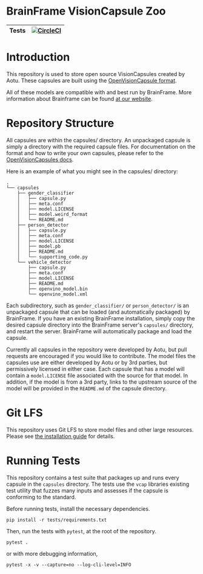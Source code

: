 # BrainFrame VisionCapsule Zoo
| Tests | [![CircleCI](https://circleci.com/gh/aotuai/capsule-zoo/tree/master.svg?style=svg&circle-token=afb518744b2fce9932f645d081390eb4222d0b1d)](https://circleci.com/gh/aotuai/capsule-zoo/tree/master) |
|-------|---------------------------------------------------------------------------------------------------------------|

# Introduction

This repository is used to store open source VisionCapsules created by Aotu. These
capsules are built using the [OpenVisionCapsule format][open vision capsules].

All of these models are compatible with and best run by BrainFrame. More information
about Brainframe can be found [at our website](http://aotu.ai).

# Repository Structure
All capsules are within the capsules/ directory. An unpackaged capsule is simply 
a directory with the required capsule files. For documentation on the format and 
how to write your own capsules, please refer to the [OpenVisionCapsules docs][ovc docs].


Here is an example of what you might see in the capsules/ directory: 
```commandline
.
└── capsules
    ├── gender_classifier
    │   ├── capsule.py
    │   ├── meta.conf
    │   ├── model.LICENSE
    │   ├── model.weird_format
    │   └── README.md
    ├── person_detector
    │   ├── capsule.py
    │   ├── meta.conf
    │   ├── model.LICENSE
    │   ├── model.pb
    │   ├── README.md
    │   └── supporting_code.py
    └── vehicle_detector
        ├── capsule.py
        ├── meta.conf
        ├── model.LICENSE
        ├── README.md
        ├── openvino_model.bin
        └── openvino_model.xml
```
Each subdirectory, such as `gender_classifier/` or `person_detector/` is an unpackaged
capsule that can be loaded (and automatically packaged) by BrainFrame. If you 
have an existing BrainFrame installation, simply copy the desired capsule directory
into the BrainFrame server's `capsules/` directory, and restart the server. BrainFrame
will automatically package and load the capsule. 

Currently all capsules in the repository were developed by Aotu, but pull 
requests are encouraged if you would like to contribute.
The model files the capsules use are either developed by Aotu or by 3rd parties,
but permissively licensed in either case. Each capsule that has a model will 
contain a `model.LICENSE` file associated with the source for that model. In 
addition, if the model is from a 3rd party, links to the upstream source of the 
model will be provided in the `README.md` of the capsule directory.

# Git LFS

This repository uses Git LFS to store model files and other large resources.
Please see [the installation guide][install git lfs] for details.

# Running Tests

This repository contains a test suite that packages up and runs every capsule
in the `capsules` directory. The tests use the `vcap` libraries existing test
utility that fuzzes many inputs and assesses if the capsule is conforming to the
 standard.

Before running tests, install the necessary dependencies.

```commandline
pip install -r tests/requirements.txt
```

Then, run the tests with `pytest`, at the root of the repository.

```commandline
pytest .
```
or with more debugging information,
```
pytest -x -v --capture=no --log-cli-level=INFO
```
[install git lfs]: https://github.com/git-lfs/git-lfs/wiki/Installation
[open vision capsules]: https://github.com/opencv/open_vision_capsules
[ovc docs]: https://openvisioncapsules.readthedocs.io/en/latest/

